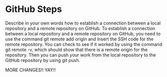# GitHub Steps

Describe in your own words how to establish a connection between a local repository and a remote repository on GitHub.
To establish a connection between a local repository and a remote repository on GitHub, you need to use the command git remote add origin and insert the SSH code for the remote repository. You can check to see if it worked by using the command git remote -v, which should show that there is a remote origin for the repository. Then you can push your work from the local repository to the GitHub repository by using git push.

MORE CHANGES!! YAY!!